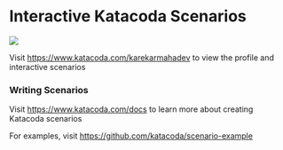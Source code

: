 # Interactive Katacoda Scenarios

[![](http://shields.katacoda.com/katacoda/karekarmahadev/count.svg)](https://www.katacoda.com/karekarmahadev "Get your profile on Katacoda.com")

Visit https://www.katacoda.com/karekarmahadev to view the profile and interactive scenarios

### Writing Scenarios
Visit https://www.katacoda.com/docs to learn more about creating Katacoda scenarios

For examples, visit https://github.com/katacoda/scenario-example
